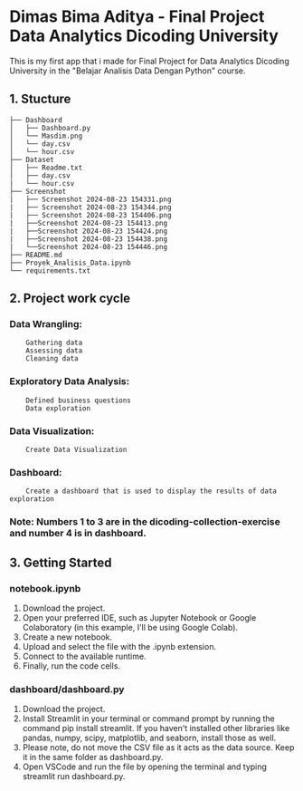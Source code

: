 # Dimas Bima Aditya - Final Project Data Analytics Dicoding University
This is my first app that i made for Final Project for Data Analytics Dicoding University in the "Belajar Analisis Data Dengan Python" course.

## 1. Stucture
```
├── Dashboard
│   ├── Dashboard.py
│   └── Masdim.png
│   └── day.csv
│   └── hour.csv
├── Dataset
│   ├── Readme.txt
│   ├── day.csv
|   └── hour.csv
├── Screenshot
|   ├── Screenshot 2024-08-23 154331.png
|   ├── Screenshot 2024-08-23 154344.png
|   ├── Screenshot 2024-08-23 154406.png
|   ├──Screenshot 2024-08-23 154413.png
|   ├──Screenshot 2024-08-23 154424.png
|   ├──Screenshot 2024-08-23 154438.png
|   └──Screenshot 2024-08-23 154446.png
├── README.md
├── Proyek_Analisis_Data.ipynb
└── requirements.txt
```
## 2. Project work cycle
### Data Wrangling:
        Gathering data
        Assessing data
        Cleaning data
### Exploratory Data Analysis:
        Defined business questions
        Data exploration
### Data Visualization:
        Create Data Visualization
### Dashboard:
        Create a dashboard that is used to display the results of data exploration
### Note: Numbers 1 to 3 are in the dicoding-collection-exercise and number 4 is in dashboard.

## 3. Getting Started
   
### notebook.ipynb
1. Download the project.
2. Open your preferred IDE, such as Jupyter Notebook or Google Colaboratory (in this example, I'll be using Google Colab).
3. Create a new notebook.
4. Upload and select the file with the .ipynb extension.
5. Connect to the available runtime.
6. Finally, run the code cells.

### dashboard/dashboard.py
1. Download the project.
2. Install Streamlit in your terminal or command prompt by running the command pip install streamlit. If you haven't installed other libraries like pandas, numpy, scipy, matplotlib, and seaborn, install those as well.
3. Please note, do not move the CSV file as it acts as the data source. Keep it in the same folder as dashboard.py.
4. Open VSCode and run the file by opening the terminal and typing streamlit run dashboard.py.
